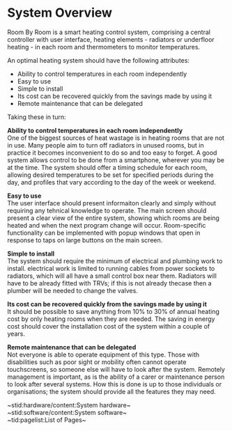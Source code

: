 # System Overview #

Room By Room is a smart heating control system, comprising a central controller with user interface, heating elements - radiators or underfloor heating - in each room and thermometers to monitor temperatures.

An optimal heating system should have the following attributes:

 - Ability to control temperatures in each room independently
 - Easy to use
 - Simple to install
 - Its cost can be recovered quickly from the savings made by using it
 - Remote maintenance that can be delegated

Taking these in turn:

**Ability to control temperatures in each room independently**  
One of the biggest sources of heat wastage is in heating rooms that are not in use. Many people aim to turn off radiators in unused rooms, but in practice it becomes inconvenient to do so and too easy to forget. A good system allows control to be done from a smartphone, wherever you may be at the time. The system should offer a timing schedule for each room, allowing desired temperatures to be set for specified periods during the day, and profiles that vary according to the day of the week or weekend.

**Easy to use**  
The user interface should present informaiton clearly and simply without requiring any tehnical knowledge to operate. The main screen should present a clear view of the entire system, showing which rooms are being heated and when the next program change will occur. Room-specific functionality can be implemented with popup windows that open in response to taps on large buttons on the main screen.

**Simple to install**  
The system should require the minimum of electrical and plumbing work to install. electrical work is limited to running cables from power sockets to radiators, which will all have a small control box near them. Radiators will have to be already fitted with TRVs; if this is not already thecase then a plumber will be needed to change the valves.

**Its cost can be recovered quickly from the savings made by using it**  
It should be possible to save anything from 10% to 30% of annual heating cost by only heating rooms when they are needed. The saving in energy cost should cover the installation cost of the system within a couple of years.

**Remote maintenance that can be delegated**  
Not everyone is able to operate equipment of this type. Those with disabilities such as poor sight or mobility often cannot operate touchscreens, so someone else will have to look after the system. Remotely management is important, as is the ability of a carer or maintenance person to look after several systems. How this is done is up to those individuals or organisations; the system should provide all the features they may need.

~stid:hardware/content:System hardware~  
~stid:software/content:System software~  
~tid:pagelist:List of Pages~
